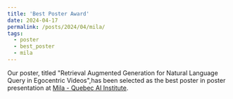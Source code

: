```yaml
---
title: 'Best Poster Award'
date: 2024-04-17
permalink: /posts/2024/04/mila/
tags:
  - poster
  - best_poster
  - mila
---
```


Our poster, titled "Retrieval Augmented Generation for Natural Language Query in Egocentric Videos",has been selected as the best poster in poster presentation at [Mila - Quebec AI Institute](https://mila.quebec/).